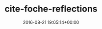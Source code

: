---
title:		"cite-foche-reflections"
type:		"photos"
mediatype:		"upload"
location:		"TBC"
date:		"2016-08-21 19:05:14+00:00"
album:		"abandoned"
filename:		"cite-foche-reflections.md"
series:		""
cl_public_id:		"abandoned/cite-foche-reflections"
cl_version:		1497000103
format:		"tiff"
bytes:		6670160
width:		2560
height:		1440
colours:
- "#211C11"
- "#020101"
- "#776348"
- "#090605"
- "#0C0E08"
- "#070501"
- "#010001"
- "#050805"
- "#030100"
- "#C3A376"
- "#000001"
- "#030203"
- "#E6E5CC"
- "#7F6652"
- "#D2C3AC"
exposure_mode:		"Auto"
program:		"Aperture-priority AE"
aperture:		"4.5"
focal_length:		"60.0 mm"
iso:		"1250"
shutter_speed:		"1/80"
metering:		"Spot"
flash:		"Off, Did not fire"
white_balance:		"Custom"
colour_temp:		"5000"
has_crop:		"false"
orientation:		"Horizontal (normal)"
camera_model:		"NIKON D800"
lens_info:		"24-70mm f/2.8"
artist:		"No artist info"
x_resolution:		"300"
y_resolution:		"300"
---
